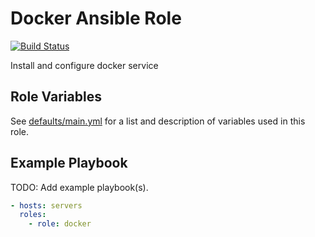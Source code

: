 # Docker Ansible Role

[![Build Status](https://travis-ci.org/bdclark/ansible-docker.svg?branch=master)](https://travis-ci.org/bdclark/ansible-docker)

Install and configure docker service

Role Variables
--------------

See [defaults/main.yml](defaults/main.yml) for a list and description of
variables used in this role.


Example Playbook
----------------

TODO: Add example playbook(s).

```yaml
- hosts: servers
  roles:
    - role: docker
```
